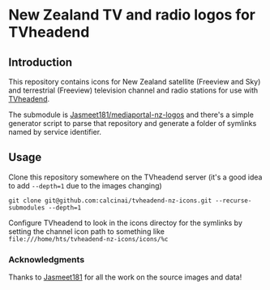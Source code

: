 # New Zealand TV and radio logos for TVheadend

## Introduction

This repository contains icons for New Zealand satellite (Freeview and Sky) and terrestrial (Freeview) television channel and radio stations for use with [TVheadend](https://tvheadend.org).

The submodule is [Jasmeet181/mediaportal-nz-logos](https://github.com/Jasmeet181/mediaportal-nz-logos) and there's a simple generator script to parse that repository and generate a folder of symlinks named by service identifier.


## Usage

Clone this repository somewhere on the TVheadend server (it's a good idea to add `--depth=1` due to the images changing)

    git clone git@github.com:calcinai/tvheadend-nz-icons.git --recurse-submodules --depth=1
    
Configure TVheadend to look in the icons directoy for the symlinks by setting the channel icon path to something like `file:///home/hts/tvheadend-nz-icons/icons/%c`


### Acknowledgments

Thanks to [Jasmeet181](https://github.com/Jasmeet181) for all the work on the source images and data!